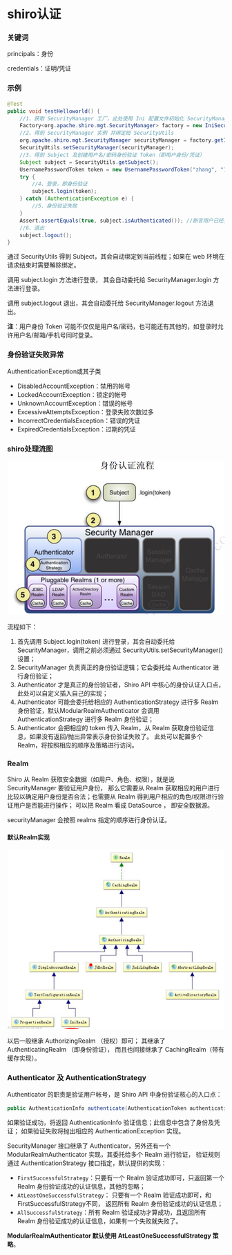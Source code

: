 shiro认证
====================================================

### 关键词

principals：身份

credentials：证明/凭证


### 示例
```java
@Test
public void testHelloworld() {
    //1、获取 SecurityManager 工厂，此处使用 Ini 配置文件初始化 SecurityManager
    Factory<org.apache.shiro.mgt.SecurityManager> factory = new IniSecurityManagerFactory("classpath:shiro.ini");
    //2、得到 SecurityManager 实例 并绑定给 SecurityUtils
    org.apache.shiro.mgt.SecurityManager securityManager = factory.getInstance();
    SecurityUtils.setSecurityManager(securityManager);
    //3、得到 Subject 及创建用户名/密码身份验证 Token（即用户身份/凭证）
    Subject subject = SecurityUtils.getSubject();
    UsernamePasswordToken token = new UsernamePasswordToken("zhang", "123");
    try {
        //4、登录，即身份验证
        subject.login(token);
    } catch (AuthenticationException e) {
        //5、身份验证失败
    }
    Assert.assertEquals(true, subject.isAuthenticated()); //断言用户已经登录
    //6、退出
    subject.logout();
}
```
通过 SecurityUtils 得到 Subject，其会自动绑定到当前线程；如果在 web 环境在请求结束时需要解除绑定。

调用 subject.login 方法进行登录， 其会自动委托给 SecurityManager.login 方法进行登录。

调用 subject.logout 退出，其会自动委托给 SecurityManager.logout 方法退出。

**注**：用户身份 Token 可能不仅仅是用户名/密码，也可能还有其他的，如登录时允许用户名/邮箱/手机号同时登录。


### 身份验证失败异常
AuthenticationException或其子类

+ DisabledAccountException：禁用的帐号
+ LockedAccountException：锁定的帐号
+ UnknownAccountException：错误的帐号
+ ExcessiveAttemptsException：登录失败次数过多
+ IncorrectCredentialsException：错误的凭证
+ ExpiredCredentialsException：过期的凭证


### shiro处理流图

![shiro处理流图](img/shiro处理流图.png)

流程如下：

1. 首先调用 Subject.login(token) 进行登录，其会自动委托给 SecurityManager，调用之前必须通过 SecurityUtils.setSecurityManager()设置；
2. SecurityManager 负责真正的身份验证逻辑；它会委托给 Authenticator 进行身份验证；
3. Authenticator 才是真正的身份验证者，Shiro API 中核心的身份认证入口点，此处可以自定义插入自己的实现；
4. Authenticator 可能会委托给相应的 AuthenticationStrategy 进行多 Realm 身份验证，默认ModularRealmAuthenticator
会调用 AuthenticationStrategy 进行多 Realm 身份验证；
5. Authenticator 会把相应的 token 传入 Realm，从 Realm 获取身份验证信息，如果没有返回/抛出异常表示身份验证失败了。
此处可以配置多个 Realm，将按照相应的顺序及策略进行访问。


### Realm
Shiro 从 Realm 获取安全数据（如用户、角色、权限），就是说 SecurityManager 要验证用户身份，
那么它需要从 Realm 获取相应的用户进行比较以确定用户身份是否合法；也需要从 Realm 得到用户相应的角色/权限进行验证用户是否能进行操作；
可以把 Realm 看成 DataSource ， 即安全数据源。

securityManager 会按照 realms 指定的顺序进行身份认证。

#### 默认Realm实现

![Realm继承关系](img/Realm继承关系.png)

以后一般继承 AuthorizingRealm （授权）即可； 其继承了 AuthenticatingRealm （即身份验证），
而且也间接继承了 CachingRealm（带有缓存实现）。


### Authenticator 及 AuthenticationStrategy
Authenticator 的职责是验证用户帐号，是 Shiro API 中身份验证核心的入口点：
```java
public AuthenticationInfo authenticate(AuthenticationToken authenticationToken) throws AuthenticationException;
```
如果验证成功，将返回 AuthenticationInfo 验证信息；此信息中包含了身份及凭证；
如果验证失败将抛出相应的 AuthenticationException 实现。

SecurityManager 接口继承了 Authenticator，另外还有一个 ModularRealmAuthenticator 实现，其委托给多个 Realm 进行验证，
验证规则通过 AuthenticationStrategy 接口指定，默认提供的实现：

+ `FirstSuccessfulStrategy`：只要有一个 Realm 验证成功即可，只返回第一个 Realm 身份验证成功的认证信息，其他的忽略；
+ `AtLeastOneSuccessfulStrategy`： 只要有一个 Realm 验证成功即可，和 FirstSuccessfulStrategy不同，
返回所有 Realm 身份验证成功的认证信息；
+ `AllSuccessfulStrategy`：所有 Realm 验证成功才算成功，且返回所有 Realm 身份验证成功的认证信息，如果有一个失败就失败了。

**ModularRealmAuthenticator 默认使用 AtLeastOneSuccessfulStrategy 策略**。

